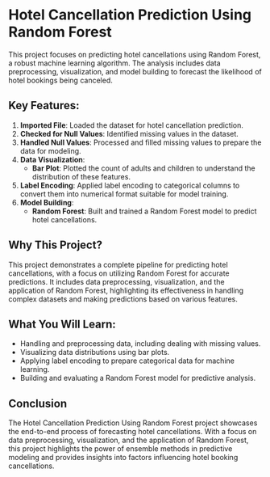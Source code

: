 # Hotel Cancellation Prediction Using Random Forest

This project focuses on predicting hotel cancellations using Random Forest, a robust machine learning algorithm. The analysis includes data preprocessing, visualization, and model building to forecast the likelihood of hotel bookings being canceled.

## Key Features:

1. **Imported File**: Loaded the dataset for hotel cancellation prediction.
2. **Checked for Null Values**: Identified missing values in the dataset.
3. **Handled Null Values**: Processed and filled missing values to prepare the data for modeling.
4. **Data Visualization**:
   - **Bar Plot**: Plotted the count of adults and children to understand the distribution of these features.
5. **Label Encoding**: Applied label encoding to categorical columns to convert them into numerical format suitable for model training.
6. **Model Building**:
   - **Random Forest**: Built and trained a Random Forest model to predict hotel cancellations.

## Why This Project?

This project demonstrates a complete pipeline for predicting hotel cancellations, with a focus on utilizing Random Forest for accurate predictions. It includes data preprocessing, visualization, and the application of Random Forest, highlighting its effectiveness in handling complex datasets and making predictions based on various features.

## What You Will Learn:

- Handling and preprocessing data, including dealing with missing values.
- Visualizing data distributions using bar plots.
- Applying label encoding to prepare categorical data for machine learning.
- Building and evaluating a Random Forest model for predictive analysis.

## Conclusion

The Hotel Cancellation Prediction Using Random Forest project showcases the end-to-end process of forecasting hotel cancellations. With a focus on data preprocessing, visualization, and the application of Random Forest, this project highlights the power of ensemble methods in predictive modeling and provides insights into factors influencing hotel booking cancellations.
